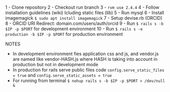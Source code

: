 1 - Clone repository
2 - Checkout run branch
3 - `rvm use 2.4.4`
4 - Follow installation guidelines (wiki) Icluding static files (lib)
5 - Run mysql
6 - Install imagemagick `$ sudo apt install imagemagick`
7 - Setup devise.rb (ORCID)
8 - ORCID URI Redirect: domain.com/users/auth/orcid
9 - Run `$ rails s -b $IP -p $PORT` for development environment
10 - Run `$ rails s -e production -b $IP -p $PORT` for production environment

NOTES
- In development environment fies application css and js, and vendor.js are named like vendor-HASH.js where HASH is taking into account in production but not in development mode
- In production for rails serve public files code `config.serve_static_files = true` and `config.serve_static_assets = true`
- For running from terminal `$ nohup rails s -b $IP -p $PORT > /dev/null &`